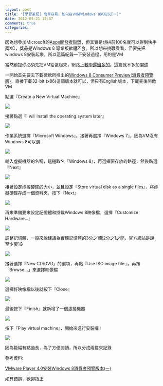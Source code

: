 ```yaml
---
layout: post
title: "[學習筆記] 簡單容易，如何在VM裝Windows 8來玩玩[一]"
date: 2012-09-21 17:37
comments: true
categories: 
---
```


因為想參加Microsoft的<a href="http://www.microsoft.com/taiwan/promo/Win8AppFest/">Apps開發者聯盟</a>，但其實是想拼前100名就可以得到快手獎XD，獎品是Windows 8 專業版軟體乙套，所以想來挑戰看看，但要先把windows 8安裝起來，所以這篇紀錄一下安裝過程，用的是VM

<!--more-->

當然前提你必須先把VM給裝起來，網路上<a href="http://blog.xuite.net/yh96301/blog/53120472" target="_blank">教學還蠻多的</a>，這篇就不多加闡述

一開始首先要去下載微軟所推出的<a href="http://windows.microsoft.com/en-US/windows-8/iso" target="_blank">Windows 8 Consumer Preview(消費者預覽版)</a>，直接下載32-bit (x86)這個版本就可以，但只有English版本，下載完後開啟VM

點選『Create a New Virtual Machine』

<img src="https://lh5.googleusercontent.com/-otZSLwijQ0U/UFyf4XwFSyI/AAAAAAAABkc/FNIph_J7JHs/s657/1.jpg"  />

接著點選『I will Install the operating system later』

<img src="https://lh5.googleusercontent.com/-xeiYkr8fudM/UFyf8en7F3I/AAAAAAAABls/swewFIyCkmE/s659/2.jpg"  />

作業系統選擇『Microsoft Windows』，接著再選擇『Windows 7』，因為VM沒有Windows 8可以選

<img src="https://lh3.googleusercontent.com/-_Co3ZTLZ3bA/UFygAqiA5CI/AAAAAAAABm0/UixQmOxkxiU/s657/3.jpg"  />

輸入虛擬機器的名稱，這邊取名『Windows 8』，再選擇要存放的路徑，然後點選『Next』

<img src="https://lh4.googleusercontent.com/-KRAurNJRvLk/UFygBDKQoII/AAAAAAAABm8/YwQLP43AyUQ/s658/4.jpg"  />

接著設定虛擬硬碟的大小，並且設定『Store virtual disk as a single files』，將虛擬硬碟存成一個資料夾，按下『Next』

<img src="https://lh3.googleusercontent.com/-EO-2MBYjcEc/UFygBr6bmvI/AAAAAAAABnI/5JjNmotkvEw/s656/5.jpg"  />

再來準備要來設定記憶體和掛載Windows 8映像檔，選擇『Customize Hardware…』

<img src="https://lh4.googleusercontent.com/-nbky8ASN0ck/UFygBw-01wI/AAAAAAAABnE/dxdanwgZcjg/s660/6.jpg"  />

調整記憶體，一般來說建議為實體記憶體的3分之1至2分之1之間，官方網站是說至少要1G

<img src="https://lh5.googleusercontent.com/-btOEe35_ToI/UFygCdtCjwI/AAAAAAAABnY/P6JM4vBI9Nc/s656/7.jpg"  />

接著選擇『New CD/DVD』的選項，再點『Use ISO image file:』，再按「Browse…」來選擇映像檔

<img src="https://lh6.googleusercontent.com/-WxOQRqu4nF8/UFygCyaFR9I/AAAAAAAABng/uQc30JVd0Oo/s658/8.jpg"  />

選擇好映像檔以後就按下『Close』

<img src="https://lh4.googleusercontent.com/-v5ICos8qLUQ/UFygC-8bVNI/AAAAAAAABnc/9rp1LeXOO8I/s661/9.jpg"  />

最後按下『Finish』就新增了一個虛擬機器

<img src="https://lh6.googleusercontent.com/-5QYBPsTQNwA/UFyf4pX33AI/AAAAAAAABkg/5rhtXII6H1s/s657/10.jpg"  />

按下『Play virtual machine』，開始來進行安裝囉！

<img src="https://lh5.googleusercontent.com/-G0VcZ28gqbA/UFyf4laUtKI/AAAAAAAABkk/jvgPOqPFaOE/s659/11.jpg"  />

因為篇幅有點過長，為了方便閱讀，所以分成兩篇來記錄

參考資料:

<a href="http://blog.xuite.net/yh96301/blog/58183942" target="_blank">VMware Player 4.0安裝Windows 8消費者預覽版本(一)</a>

如有錯誤，歡迎指正

